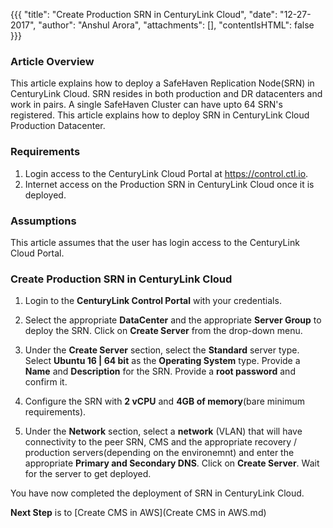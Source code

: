 {{{
  "title": "Create Production SRN in CenturyLink Cloud",
  "date": "12-27-2017",
  "author": "Anshul Arora",
  "attachments": [],
  "contentIsHTML": false
}}}

### Article Overview
This article explains how to deploy a SafeHaven Replication Node(SRN) in CenturyLink Cloud.
SRN resides in both production and DR datacenters and work in pairs. A single SafeHaven Cluster can have upto 64 SRN's registered. This article explains how to deploy SRN in CenturyLink Cloud Production Datacenter.

### Requirements
1. Login access to the CenturyLink Cloud Portal at https://control.ctl.io.
2. Internet access on the Production SRN in CenturyLink Cloud once it is deployed.

### Assumptions
This article assumes that the user has login access to the CenturyLink Cloud Portal.

### Create Production SRN in CenturyLink Cloud
1. Login to the **CenturyLink Control Portal** with your credentials.

2. Select the appropriate **DataCenter** and the appropriate **Server Group** to deploy the SRN. Click on **Create Server** from the drop-down menu.

3. Under the **Create Server** section, select the **Standard** server type. Select **Ubuntu 16 | 64 bit** as the **Operating System** type. Provide a **Name** and **Description** for the SRN. Provide a **root password** and confirm it.

4. Configure the SRN with **2 vCPU** and **4GB of memory**(bare minimum requirements).

5. Under the **Network** section, select a **network** (VLAN) that will have connectivity to the peer SRN, CMS and the appropriate recovery / production servers(depending on the environemnt) and enter the appropriate **Primary and Secondary DNS**. Click on **Create Server**. Wait for the server to get deployed.

You have now completed the deployment of SRN in CenturyLink Cloud.

**Next Step** is to [Create CMS in AWS](Create CMS in AWS.md)

